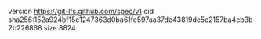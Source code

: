 version https://git-lfs.github.com/spec/v1
oid sha256:152a924bf15e1247363d0ba61fe597aa37de43819dc5e2157ba4eb3b2b226868
size 8824
